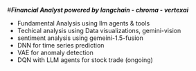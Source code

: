 #***Financial Analyst powered by langchain - chroma - vertexai***

- Fundamental Analysis using llm agents & tools
- Techical analysis using Data visualizations, gemini-vision
- sentiment analysis using gemeini-1.5-fusion
- DNN for time series prediction
- VAE for anomaly detection
- DQN with LLM agents for stock trade (ongoing)
